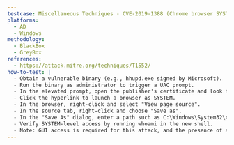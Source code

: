 ```yaml
---
testcase: Miscellaneous Techniques - CVE-2019-1388 (Chrome browser SYSTEM Breakout)
platforms:
  - AD
  - Windows
methodology:
  - BlackBox
  - GreyBox
references:
  - https://attack.mitre.org/techniques/T1552/
how-to-test: |
  - Obtain a vulnerable binary (e.g., hhupd.exe signed by Microsoft).
  - Run the binary as administrator to trigger a UAC prompt.
  - In the elevated prompt, open the publisher's certificate and look for a clickable hyperlink in the "Issued By" field.
  - Click the hyperlink to launch a browser as SYSTEM.
  - In the browser, right-click and select "View page source".
  - In the source tab, right-click and choose "Save as".
  - In the "Save As" dialog, enter a path such as C:\Windows\System32\cmd.exe (or powershell.exe) to overwrite and execute a shell as SYSTEM.
  - Verify SYSTEM-level access by running whoami in the new shell.
  - Note: GUI access is required for this attack, and the presence of a clickable URL in the certificate is essential for exploitation.
---
```

